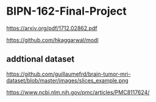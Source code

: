 # BIPN-162-Final-Project

https://arxiv.org/pdf/1712.02862.pdf 

https://github.com/hkaggarwal/modl 

## addtional dataset

https://github.com/guillaumefrd/brain-tumor-mri-dataset/blob/master/images/slices_example.png 

https://www.ncbi.nlm.nih.gov/pmc/articles/PMC8117624/ 
